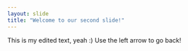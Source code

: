 ```yaml
---
layout: slide
title: "Welcome to our second slide!"
---
```

This is my edited text, yeah :)
Use the left arrow to go back!
